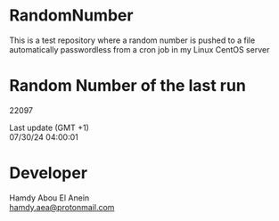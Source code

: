# RandomNumber    
This is a test repository where a random number is pushed to a file automatically passwordless from a cron job in my Linux CentOS server    
# Random Number of the last run   
22097
      
Last update (GMT +1)    
07/30/24 04:00:01
# Developer    
Hamdy Abou El Anein   
hamdy.aea@protonmail.com
